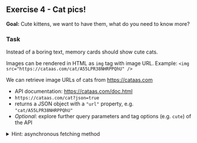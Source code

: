## Exercise 4 - Cat pics!

**Goal:** Cute kittens, we want to have them, what do you need to know more?

### Task
Instead of a boring text, memory cards should show cute cats.

Images can be rendered in HTML as `img` tag with image URL.
Example: `<img src="https://cataas.com/cat/A55LPR38NHRPPQhU" />`
 
We can retrieve image URLs of cats from https://cataas.com
- API documentation: https://cataas.com/doc.html
- `https://cataas.com/cat?json=true`
- returns a JSON object with a `"url"` property, e.g. `"cat/A55LPR38NHRPPQhU"`
- _Optional_: explore further query parameters and tag options (e.g. `cute`) of the API


<details>
    <summary>Hint: asynchronous fetching method</summary>

```tsx
const catProviderUrl = "https://cataas.com";

const fetchCatUrl = async (): Promise<string> => {
  const rawResponse = await fetch(`${catProviderUrl}/cat?json=true`);
  const jsonResponse = await rawResponse.json();
  return catProviderUrl + jsonResponse.url;
};
```
</details>
